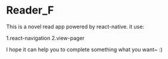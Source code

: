 # Reader_F
This is a novel read app powered by react-native.
it use:
  
1.react-navigation  2.view-pager
  
I hope it can help you to complete something what you want~  :)
